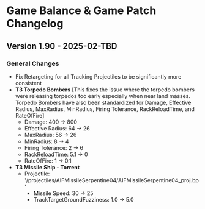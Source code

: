 # Game Balance & Game Patch Changelog

## Version 1.90 - 2025-02-TBD
### General Changes
- Fix Retargeting for all Tracking Projectiles to be significantly more consistent
- **T3 Torpedo Bombers** 
    [This fixes the issue where the torpedo bombers were releasing torpedos too early especially when near land masses. Torpedo Bombers have also been standardized for Damage, Effective Radius, MaxRadius, MinRadius, Firing Tolerance, RackReloadTime, and RateOfFire]
    - Damage: 400 -> 800
    - Effective Radius: 64 -> 26
    - MaxRadius: 56 -> 26
    - MinRadius: 8 -> 4
    - Firing Tolerance: 2 -> 6
    - RackReloadTime: 5.1 -> 0
    - RateOfFire: 1 -> 0.1
- **T3 Missile Ship - Torrent** 
    - Projectile: '/projectiles/AIFMissileSerpentine04/AIFMissileSerpentine04_proj.bp'
        - Missile Speed: 30 -> 25
        - TrackTargetGroundFuzziness: 1.0 -> 5.0
